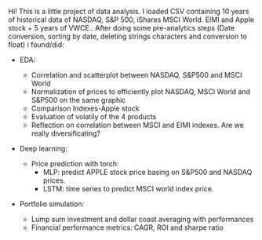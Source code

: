 Hi! This is a little project of data analysis. 
I loaded CSV containing 10 years of historical data of NASDAQ, S&P 500, iShares MSCI World. EIMI and Apple stock + 5 years of VWCE..
After doing some pre-analytics steps (Date conversion, sorting by date, deleting strings characters and conversion to float) i found/did:

- EDA:
     - Correlation and scatterplot between NASDAQ, S&P500 and MSCI World
     - Normalization of prices to efficiently plot NASDAQ, MSCI World and S&P500 on the same graphic
     - Comparison Indexes-Apple stock
     - Evaluation of volatily of the 4 products
     - Reflection on correlation between MSCI and EIMI indexes. Are we really diversificating?

- Deep learning:
     - Price prediction with torch:
          - MLP: predict APPLE stock price basing on S&P500 and NASDAQ prices.
          - LSTM: time series to predict MSCI world index price.
          
 - Portfolio simulation: 
     - Lump sum investment and dollar coast averaging with performances
     - Financial performance metrics: CAGR, ROI and sharpe ratio
   
